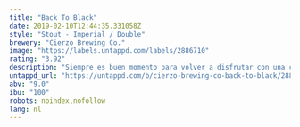 ```yaml
---
title: "Back To Black"
date: 2019-02-10T12:44:35.331058Z
style: "Stout - Imperial / Double"
brewery: "Cierzo Brewing Co."
image: "https://labels.untappd.com/labels/2886710"
rating: "3.92"
description: "Siempre es buen momento para volver a disfrutar con una cerveza negra. Cuerpo cremoso con notas intensas de café y cacao, redondeado con los matices resinosos y amargos del lúpulo Chinook."
untappd_url: "https://untappd.com/b/cierzo-brewing-co-back-to-black/2886710"
abv: "9.0"
ibu: "100"
robots: noindex,nofollow
lang: nl
---
```

